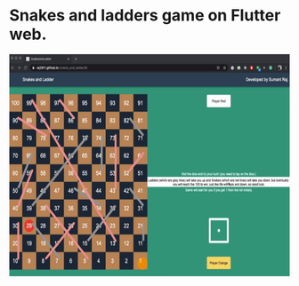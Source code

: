 # Snakes and ladders game on Flutter web.

<img src="https://github.com/raj2611/snakes_and_ladder/blob/master/snake-and-ladders.gif" align="left" height="400" width="700" >



